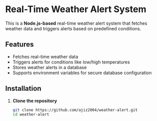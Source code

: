 # Real-Time Weather Alert System

This is a **Node.js-based** real-time weather alert system that fetches weather data and triggers alerts based on predefined conditions.

## Features
- Fetches real-time weather data
- Triggers alerts for conditions like low/high temperatures
- Stores weather alerts in a database
- Supports environment variables for secure database configuration

## Installation

1. **Clone the repository**  
   ```sh
   git clone https://github.com/ajiz2004/weather-alert.git
   cd weather-alert
